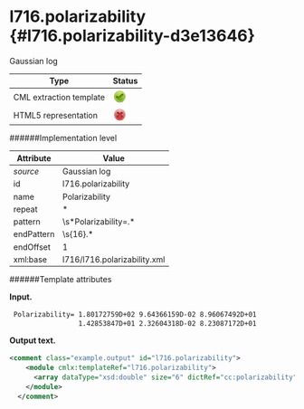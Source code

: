 # l716.polarizability {#l716.polarizability-d3e13646}

Gaussian log

| Type                                                                                                                                                | Status                                                                                                                                              |
|----|----|
| CML extraction template                                                                                                                             | ![](/imgs/Total.png)                                                                                                                                |
| HTML5 representation                                                                                                                                | ![](/imgs/None.png)                                                                                                                                 |

######Implementation level

| Attribute                                                                                                                                           | Value                                                                                                                                               |
|----|----|
| *source*                                                                                                                                            | Gaussian log                                                                                                                                        |
| id                                                                                                                                                  | l716.polarizability                                                                                                                                 |
| name                                                                                                                                                | Polarizability                                                                                                                                      |
| repeat                                                                                                                                              | \*                                                                                                                                                  |
| pattern                                                                                                                                             | \\s\*Polarizability=.\*                                                                                                                             |
| endPattern                                                                                                                                          | \\s{16}.\*                                                                                                                                          |
| endOffset                                                                                                                                           | 1                                                                                                                                                   |
| xml:base                                                                                                                                            | l716/l716.polarizability.xml                                                                                                                        |

######Template attributes

**Input.**

     Polarizability= 1.80172759D+02 9.64366159D-02 8.96067492D+01
                     1.42853847D+01 2.32604318D-02 8.23087172D+01
      

**Output text.**

```xml
<comment class="example.output" id="l716.polarizability">
    <module cmlx:templateRef="l716.polarizability">
      <array dataType="xsd:double" size="6" dictRef="cc:polarizability" cmlx:templateRef="polariz">180.172759 0.0964366159 89.6067492 14.2853847 0.0232604318 82.3087172</array>
    </module>
  </comment>
```
